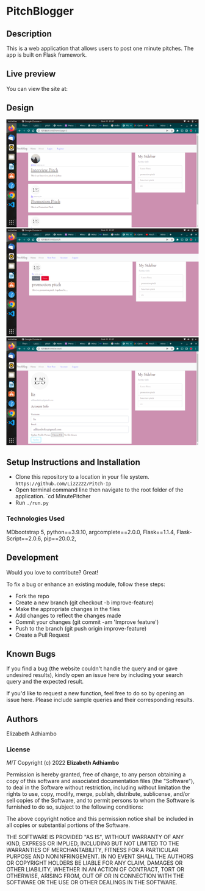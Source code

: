 #  PitchBlogger

## Description

This is a web application that allows users to post one minute pitches.  The app is built on Flask framework.

## Live preview

You can view the site at: 


## Design
<img src="./pitchblog/static/images/shot1.png">
<img src="./pitchblog/static/images/shot2.png">
<img src="./pitchblog/static/images/shot3.png">

## Setup Instructions and Installation

- Clone this repository to a location in your file system. `https://github.com/Liz2222/Pitch-Ip`
- Open terminal command line then navigate to the root folder of the application. `cd MinutePitcher
- Run `./run.py`

### Technologies Used

MDbootstrap 5,
python==3.9.10,
argcomplete==2.0.0,
Flask==1.1.4,
Flask-Script==2.0.6,
pip==20.0.2,

## Development

Would you love to contribute? Great!

To fix a bug or enhance an existing module, follow these steps:

- Fork the repo
- Create a new branch (git checkout -b improve-feature)
- Make the appropriate changes in the files
- Add changes to reflect the changes made
- Commit your changes (git commit -am 'Improve feature')
- Push to the branch (git push origin improve-feature)
- Create a Pull Request

## Known Bugs

If you find a bug (the website couldn't handle the query and or gave undesired results), kindly open an issue here by including your search query and the expected result.

If you'd like to request a new function, feel free to do so by opening an issue here. Please include sample queries and their corresponding results.

## Authors

Elizabeth Adhiambo


### License

_MIT_
Copyright (c) 2022 **Elizabeth Adhiambo**

Permission is hereby granted, free of charge, to any person obtaining a copy of this software and associated documentation files (the "Software"), to deal in the Software without restriction, including without limitation the rights to use, copy, modify, merge, publish, distribute, sublicense, and/or sell copies of the Software, and to permit persons to whom the Software is furnished to do so, subject to the following conditions:

The above copyright notice and this permission notice shall be included in all copies or substantial portions of the Software.

THE SOFTWARE IS PROVIDED "AS IS", WITHOUT WARRANTY OF ANY KIND, EXPRESS OR IMPLIED, INCLUDING BUT NOT LIMITED TO THE WARRANTIES OF MERCHANTABILITY, FITNESS FOR A PARTICULAR PURPOSE AND NONINFRINGEMENT. IN NO EVENT SHALL THE AUTHORS OR COPYRIGHT HOLDERS BE LIABLE FOR ANY CLAIM, DAMAGES OR OTHER LIABILITY, WHETHER IN AN ACTION OF CONTRACT, TORT OR OTHERWISE, ARISING FROM, OUT OF OR IN CONNECTION WITH THE SOFTWARE OR THE USE OR OTHER DEALINGS IN THE SOFTWARE.